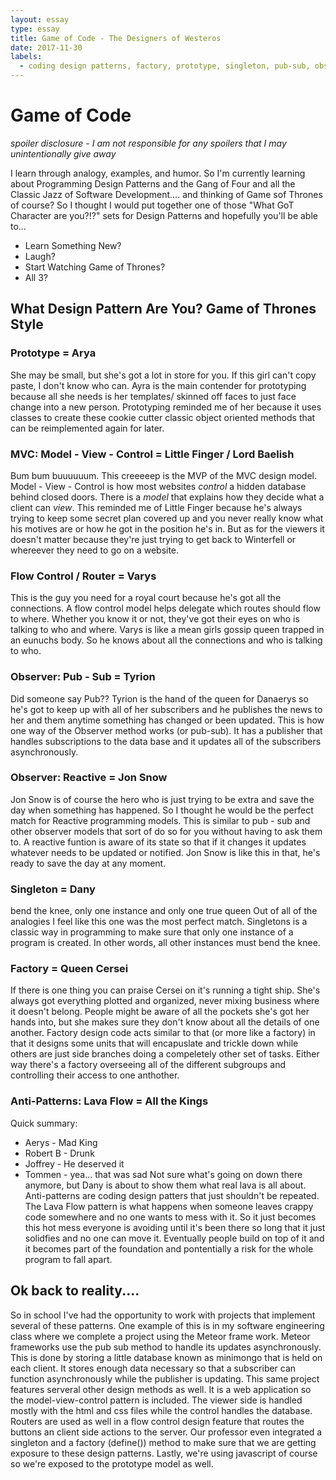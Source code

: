 ```yaml
---
layout: essay
type: essay
title: Game of Code - The Designers of Westeros
date: 2017-11-30
labels:
  - coding design patterns, factory, prototype, singleton, pub-sub, observer, gof, gang of four
---
```

# Game of Code
*spoiler disclosure - I am not responsible for any spoilers that I may unintentionally give away* 

I learn through analogy, examples, and humor. So I'm currently learning about Programming Design Patterns and the Gang of Four and all the Classic Jazz of Software Development.... and thinking of Game sof Thrones of course? So I thought I would put together one of those "What GoT Character are you?!?" sets for Design Patterns and hopefully you'll be able to... 
- Learn Something New? 
- Laugh? 
- Start Watching Game of Thrones? 
- All 3? 

## What Design Pattern Are You? Game of Thrones Style

### Prototype = Arya
She may be small, but she's got a lot in store for you. If this girl can't copy paste, I don't know who can. Ayra is the main contender for prototyping because all she needs is her templates/ skinned off faces to just face change into a new person. Prototyping reminded me of her because it uses classes to create these cookie cutter classic object oriented methods that can be reimplemented again for later. 

### MVC: Model - View - Control = Little Finger / Lord Baelish
Bum bum buuuuuum. This creeeeep is the MVP of the MVC design model. Model - View - Control is how most websites *control* a hidden database behind closed doors. There is a *model* that explains how they decide what a client can *view*. This reminded me of Little Finger because he's always trying to keep some secret plan covered up and you never really know what his motives are or how he got in the position he's in. But as for the viewers it doesn't matter because they're just trying to get back to Winterfell or whereever they need to go on a website. 

### Flow Control / Router = Varys
This is the guy you need for a royal court because he's got all the connections. A flow control model helps delegate which routes should flow to where. Whether you know it or not, they've got their eyes on who is talking to who and where. Varys is like a mean girls gossip queen trapped in an eunuchs body. So he knows about all the connections and who is talking to who. 

### Observer: Pub - Sub = Tyrion
Did someone say Pub?? Tyrion is the hand of the queen for Danaerys so he's got to keep up with all of her subscribers and he publishes the news to her and them anytime something has changed or been updated. This is how one way of the Observer method works (or pub-sub). It has a publisher that handles subscriptions to the data base and it updates all of the subscribers asynchronously. 

### Observer: Reactive = Jon Snow
Jon Snow is of course the hero who is just trying to be extra and save the day when something has happened. So I thought he would be the perfect match for Reactive programming models. This is similar to pub - sub and other observer models that sort of do so for you without having to ask them to. A reactive funtion is aware of its state so that if it changes it updates whatever needs to be updated or notified. Jon Snow is like this in that, he's ready to save the day at any moment. 

### Singleton = Dany
bend the knee, only one instance and only one true queen
Out of all of the analogies I feel like this one was the most perfect match. Singletons is a classic way in programming to make sure that only one instance of a program is created. In other words, all other instances must bend the knee. 

### Factory = Queen Cersei
If there is one thing you can praise Cersei on it's running a tight ship. She's always got everything plotted and organized, never mixing business where it doesn't belong. People might be aware of all the pockets she's got her hands into, but she makes sure they don't know about all the details of one another. Factory design code acts similar to that (or more like a factory) in that it designs some units that will encapuslate and trickle down while others are just side branches doing a compeletely other set of tasks. Either way there's a factory overseeing all of the different subgroups and controlling their access to one anthother. 

### Anti-Patterns: Lava Flow = All the Kings
Quick summary: 
- Aerys     -  Mad King
- Robert B  -  Drunk
- Joffrey   -  He deserved it
- Tommen    -  yea... that was sad
Not sure what's going on down there anymore, but Dany is about to show them what real lava is all about. Anti-patterns are coding design patters that just shouldn't be repeated. The Lava Flow pattern is what happens when someone leaves crappy code somewhere and no one wants to mess with it. So it just becomes this hot mess everyone is avoiding until it's been there so long that it just solidfies and no one can move it. Eventually people build on top of it and it becomes part of the foundation and pontentially a risk for the whole program to fall apart. 

## Ok back to reality....

  So in school I've had the opportunity to work with projects that implement several of these patterns. One example of this is in my software engineering class where we complete a project using the Meteor frame work. Meteor frameworks use the pub sub method to handle its updates asynchronously. This is done by storing a little database known as minimongo that is held on each client. It stores enough data necessary so that a subscriber can function asynchronously while the publisher is updating.
  This same project features serveral other design methods as well. It is a web application so the model-view-control pattern is included. The viewer side is handled mostly with the html and css files while the control handles the database. Routers are used as well in a flow control design feature that routes the buttons an client side actions to the server. Our professor even integrated a singleton and a factory (define()) method to make sure that we are getting exposure to these design patterns. Lastly, we're using javascript of course so we're exposed to the prototype model as well. 



